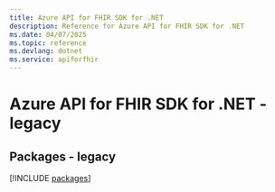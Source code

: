 ```yaml
---
title: Azure API for FHIR SDK for .NET
description: Reference for Azure API for FHIR SDK for .NET
ms.date: 04/07/2025
ms.topic: reference
ms.devlang: dotnet
ms.service: apiforfhir
---
```

# Azure API for FHIR SDK for .NET - legacy
## Packages - legacy
[!INCLUDE [packages](api-for-fhir-index.md)]